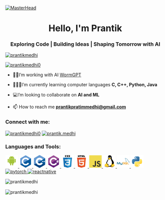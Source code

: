 [![MasterHead](https://photos.app.goo.gl/NVsREyr39hwdTWVa9)](https://pramtikmedhi.io) 

<h1 align="center">Hello, I'm Prantik</h1>
<h3 align="center">Exploring Code | Building Ideas | Shaping Tomorrow with AI</h3>


   


<p align="left"> <a href="https://github.com/ryo-ma/github-profile-trophy"><img src="https://github-profile-trophy.vercel.app/?username=prantikmedhi" alt="prantikmedhi" /></a> </p>

<p align="left"> <a href="https://twitter.com/prantikmedhi0" target="blank"><img src="https://img.shields.io/twitter/follow/prantikmedhi0?logo=twitter&style=for-the-badge" alt="prantikmedhi0" /></a> </p>

- 👨‍💻I’m working with AI [WormGPT](https://prantikmedhi.github.io/WormGPT-AI/homepage.html)

- 👨🏻‍💻I’m currently learning computer languages **C, C++, Python, Java**

- 💻I’m looking to collaborate on **AI and ML**

- 📫 How to reach me **prantikpratimmedhi@gmail.com**

<h3 align="left">Connect with me:</h3>
<p align="left">
<a href="https://twitter.com/prantikmedhi0" target="blank"><img align="center" src="https://raw.githubusercontent.com/rahuldkjain/github-profile-readme-generator/master/src/images/icons/Social/twitter.svg" alt="prantikmedhi0" height="30" width="40" /></a>
<a href="https://instagram.com/prantik.medhi" target="blank"><img align="center" src="https://raw.githubusercontent.com/rahuldkjain/github-profile-readme-generator/master/src/images/icons/Social/instagram.svg" alt="prantik.medhi" height="30" width="40" /></a>
</p>

<h3 align="left">Languages and Tools:</h3>
<p align="left"> <a href="https://developer.android.com" target="_blank" rel="noreferrer"> <img src="https://raw.githubusercontent.com/devicons/devicon/master/icons/android/android-original-wordmark.svg" alt="android" width="40" height="40"/> </a> <a href="https://www.cprogramming.com/" target="_blank" rel="noreferrer"> <img src="https://raw.githubusercontent.com/devicons/devicon/master/icons/c/c-original.svg" alt="c" width="40" height="40"/> </a> <a href="https://www.w3schools.com/cpp/" target="_blank" rel="noreferrer"> <img src="https://raw.githubusercontent.com/devicons/devicon/master/icons/cplusplus/cplusplus-original.svg" alt="cplusplus" width="40" height="40"/> </a> <a href="https://www.w3schools.com/cs/" target="_blank" rel="noreferrer"> <img src="https://raw.githubusercontent.com/devicons/devicon/master/icons/csharp/csharp-original.svg" alt="csharp" width="40" height="40"/> </a> <a href="https://www.w3schools.com/css/" target="_blank" rel="noreferrer"> <img src="https://raw.githubusercontent.com/devicons/devicon/master/icons/css3/css3-original-wordmark.svg" alt="css3" width="40" height="40"/> </a> <a href="https://www.w3.org/html/" target="_blank" rel="noreferrer"> <img src="https://raw.githubusercontent.com/devicons/devicon/master/icons/html5/html5-original-wordmark.svg" alt="html5" width="40" height="40"/> </a> <a href="https://developer.mozilla.org/en-US/docs/Web/JavaScript" target="_blank" rel="noreferrer"> <img src="https://raw.githubusercontent.com/devicons/devicon/master/icons/javascript/javascript-original.svg" alt="javascript" width="40" height="40"/> </a> <a href="https://www.linux.org/" target="_blank" rel="noreferrer"> <img src="https://raw.githubusercontent.com/devicons/devicon/master/icons/linux/linux-original.svg" alt="linux" width="40" height="40"/> </a> <a href="https://www.mysql.com/" target="_blank" rel="noreferrer"> <img src="https://raw.githubusercontent.com/devicons/devicon/master/icons/mysql/mysql-original-wordmark.svg" alt="mysql" width="40" height="40"/> </a> <a href="https://www.python.org" target="_blank" rel="noreferrer"> <img src="https://raw.githubusercontent.com/devicons/devicon/master/icons/python/python-original.svg" alt="python" width="40" height="40"/> </a> <a href="https://pytorch.org/" target="_blank" rel="noreferrer"> <img src="https://www.vectorlogo.zone/logos/pytorch/pytorch-icon.svg" alt="pytorch" width="40" height="40"/> </a> <a href="https://reactnative.dev/" target="_blank" rel="noreferrer"> <img src="https://reactnative.dev/img/header_logo.svg" alt="reactnative" width="40" height="40"/> </a> </p>

<p><img align="center" src="https://github-readme-stats.vercel.app/api/top-langs?username=prantikmedhi&show_icons=true&locale=en&layout=compact" alt="prantikmedhi" /></p>

<p><img align="center" src="https://github-readme-streak-stats.herokuapp.com/?user=prantikmedhi&" alt="prantikmedhi" /></p>
